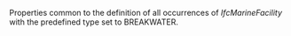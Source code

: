 Properties common to the definition of all occurrences of _IfcMarineFacility_ with the predefined type set to BREAKWATER.

<!-- end of short definition -->

